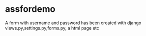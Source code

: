# assfordemo
A form with username and password has been created with django views.py,settings.py,forms.py, a html page etc
